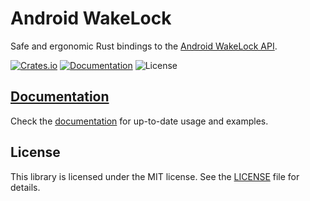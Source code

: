 # Android WakeLock

Safe and ergonomic Rust bindings to the [Android WakeLock API](https://developer.android.com/reference/android/os/PowerManager#newWakeLock(int,%20java.lang.String)).

[![Crates.io](https://img.shields.io/crates/v/sluice.svg)](https://crates.io/crates/sluice)
[![Documentation](https://docs.rs/sluice/badge.svg)](https://docs.rs/sluice)
![License](https://img.shields.io/badge/license-MIT-blue.svg)

## [Documentation]

Check the [documentation] for up-to-date usage and examples.

## License

This library is licensed under the MIT license. See the [LICENSE](LICENSE) file for details.


[Documentation]: https://docs.rs/android-wakelock
